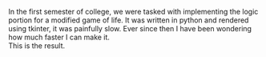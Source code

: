 In the first semester of college, we were tasked with implementing the logic portion for a modified game of life.
It was written in python and rendered using tkinter, it was painfully slow.
Ever since then I have been wondering how much faster I can make it.  
This is the result. 
